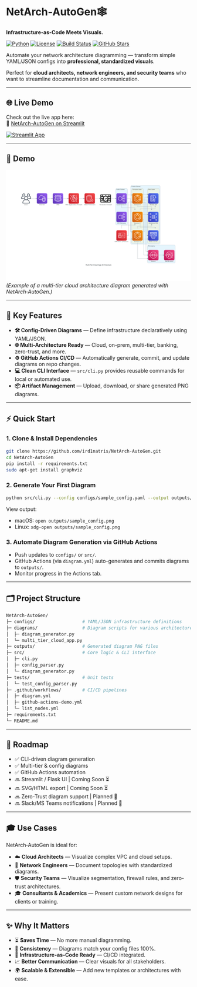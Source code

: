 # **NetArch‑AutoGen🕸️**  
**Infrastructure-as-Code Meets Visuals.**

[![Python](https://img.shields.io/badge/Python-3.9%2B-blue?logo=python)](https://www.python.org/) [![License](https://img.shields.io/badge/License-MIT-green)](LICENSE) [![Build Status](https://img.shields.io/github/actions/workflow/status/ird1natris/NetArch-AutoGen/diagram.yml?label=CI%20Build&logo=github)](https://github.com/ird1natris/NetArch-AutoGen/actions) [![GitHub Stars](https://img.shields.io/github/stars/ird1natris/NetArch-AutoGen?style=social)](https://github.com/ird1natris/NetArch-AutoGen/stargazers)

Automate your network architecture diagramming — transform simple YAML/JSON configs into **professional, standardized visuals**.  

Perfect for **cloud architects, network engineers, and security teams** who want to streamline documentation and communication.

---

## 🌐 Live Demo

Check out the live app here:  
🔗 [NetArch-AutoGen on Streamlit](https://ird1natris-netarch-autogen.streamlit.app)

[![Streamlit App](https://static.streamlit.io/badges/streamlit_badge_black_white.svg)](https://ird1natris-netarch-autogen.streamlit.app)

---

## **🚀 Demo**
![Sample Diagram](outputs/multi_tier_cloud_app.png)  
*(Example of a multi-tier cloud architecture diagram generated with NetArch‑AutoGen.)*

---

## **🌟 Key Features**
- **🛠️ Config-Driven Diagrams** — Define infrastructure declaratively using YAML/JSON.  
- **🌐 Multi-Architecture Ready** — Cloud, on-prem, multi-tier, banking, zero-trust, and more.  
- **⚙️ GitHub Actions CI/CD** — Automatically generate, commit, and update diagrams on repo changes.  
- **💻 Clean CLI Interface** — `src/cli.py` provides reusable commands for local or automated use.  
- **📦 Artifact Management** — Upload, download, or share generated PNG diagrams.

---

## **⚡ Quick Start**

### **1. Clone & Install Dependencies**
```bash
git clone https://github.com/ird1natris/NetArch-AutoGen.git
cd NetArch‑AutoGen
pip install -r requirements.txt
sudo apt-get install graphviz
```

### 2. Generate Your First Diagram
```bash
python src/cli.py --config configs/sample_config.yaml --output outputs/sample_config.png
```
View output:
- macOS: ```open outputs/sample_config.png```
- Linux: ```xdg-open outputs/sample_config.png```

### 3. Automate Diagram Generation via GitHub Actions
- Push updates to ```configs/``` or ```src/```.
- GitHub Actions (via ```diagram.yml```) auto-generates and commits diagrams to ```outputs/```.
- Monitor progress in the Actions tab.

---

## 🗂️ Project Structure
```bash
NetArch‑AutoGen/
├─ configs/                  # YAML/JSON infrastructure definitions
├─ diagrams/                 # Diagram scripts for various architectures
│  ├─ diagram_generator.py
│  └─ multi_tier_cloud_app.py
├─ outputs/                  # Generated diagram PNG files
├─ src/                      # Core logic & CLI interface
│  ├─ cli.py
│  ├─ config_parser.py
│  └─ diagram_generator.py
├─ tests/                    # Unit tests
│  └─ test_config_parser.py
├─ .github/workflows/        # CI/CD pipelines
│  ├─ diagram.yml
│  ├─ github-actions-demo.yml
│  └─ list_nodes.yml
├─ requirements.txt
└─ README.md
```
---

## 📅 Roadmap

- ✅ CLI-driven diagram generation
- ✅ Multi-tier & config diagrams
- ✅ GitHub Actions automation
- 🔜 Streamlit / Flask UI           | Coming Soon ⏳
- 🔜 SVG/HTML export                | Coming Soon ⏳
- 🔜 Zero-Trust diagram support     | Planned 📅
- 🔜 Slack/MS Teams notifications   | Planned 📅

---

## 🎓 Use Cases

NetArch‑AutoGen is ideal for:

- ☁️ **Cloud Architects** — Visualize complex VPC and cloud setups.
- 🔌 **Network Engineers** — Document topologies with standardized diagrams.
- 🛡️ **Security Teams** — Visualize segmentation, firewall rules, and zero-trust architectures.
- 🎓 **Consultants & Academics** — Present custom network designs for clients or training.

---

## ✨ Why It Matters

- ⏳ **Saves Time** — No more manual diagramming.
- 🎯 **Consistency** — Diagrams match your config files 100%.
- 🔄 **Infrastructure-as-Code Ready** — CI/CD integrated.
- 📈 **Better Communication** — Clear visuals for all stakeholders.
- 🌍 **Scalable & Extensible** — Add new templates or architectures with ease.
